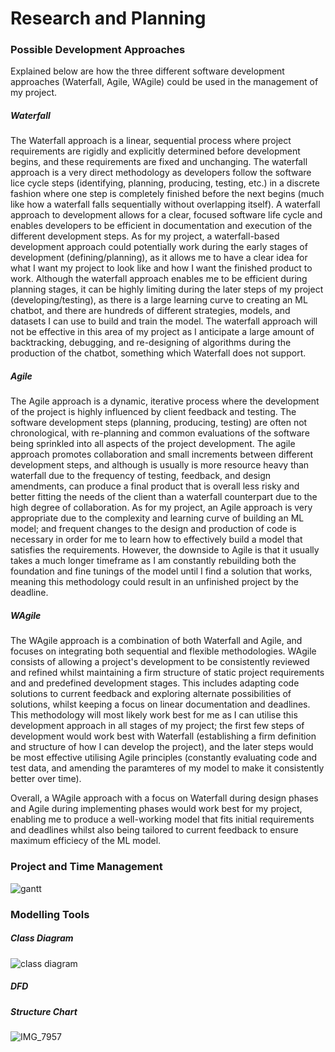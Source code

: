 # Research and Planning
### Possible Development Approaches
Explained below are how the three different software development approaches (Waterfall, Agile, WAgile) could be used in the management of my project.
##### Waterfall
The Waterfall approach is a linear, sequential process where project requirements are rigidly and explicitly determined before development begins, and these requirements are fixed and unchanging. The waterfall approach is a very direct methodology as developers follow the software lice cycle steps (identifying, planning, producing, testing, etc.) in a discrete fashion where one step is completely finished before the next begins (much like how a waterfall falls sequentially without overlapping itself). A waterfall approach to development allows for a clear, focused software life cycle and enables developers to be efficient in documentation and execution of the different development steps. As for my project, a waterfall-based development approach could potentially work during the early stages of development (defining/planning), as it allows me to have a clear idea for what I want my project to look like and how I want the finished product to work. Although the waterfall approach enables me to be efficient during planning stages, it can be highly limiting during the later steps of my project (developing/testing), as there is a large learning curve to creating an ML chatbot, and there are hundreds of different strategies, models, and datasets I can use to build and train the model. The waterfall approach will not be effective in this area of my project as I anticipate a large amount of backtracking, debugging, and re-designing of algorithms during the production of the chatbot, something which Waterfall does not support.

##### Agile
The Agile approach is a dynamic, iterative process where the development of the project is highly influenced by client feedback and testing. The software development steps (planning, producing, testing) are often not chronological, with re-planning and common evaluations of the software being sprinkled into all aspects of the project development. The agile approach promotes collaboration and small increments between different development steps, and although is usually is more resource heavy than waterfall due to the frequency of testing, feedback, and design amendments, can produce a final product that is overall less risky and better fitting the needs of the client than a waterfall counterpart due to the high degree of collaboration. As for my project, an Agile approach is very appropriate due to the complexity and learning curve of building an ML model; and frequent changes to the design and production of code is necessary in order for me to learn how to effectively build a model that satisfies the requirements. However, the downside to Agile is that it usually takes a much longer timeframe as I am constantly rebuilding both the foundation and fine tunings of the model until I find a solution that works, meaning this methodology could result in an unfinished project by the deadline. 

##### WAgile
The WAgile approach is a combination of both Waterfall and Agile, and focuses on integrating both sequential and flexible methodologies. WAgile consists of allowing a project's development to be consistently reviewed and refined whilst maintaining a firm structure of static project requirements and and predefined development stages. This includes adapting code solutions to current feedback and exploring alternate possibilities of solutions, whilst keeping a focus on linear documentation and deadlines. This methodology will most likely work best for me as I can utilise this development approach in all stages of my project; the first few steps of development would work best with Waterfall (establishing a firm definition and structure of how I can develop the project), and the later steps would be most effective utilising Agile principles (constantly evaluating code and test data, and amending the paramteres of my model to make it consistently better over time).

Overall, a WAgile approach with a focus on Waterfall during design phases and Agile during implementing phases would work best for my project, enabling me to produce a well-working model that fits initial requirements and deadlines whilst also being tailored to current feedback to ensure maximum efficiecy of the ML model.

### Project and Time Management
![gantt](https://github.com/user-attachments/assets/470fdb31-9dee-4557-a59b-6f3f30f3eaaa)

### Modelling Tools
##### Class Diagram
![class diagram](https://github.com/user-attachments/assets/3e0cb6f3-7d59-469f-817f-9798c3e206ae)
##### DFD
##### Structure Chart
![IMG_7957](https://github.com/user-attachments/assets/c997ed40-4dd3-4592-86ff-89fea4880320)


